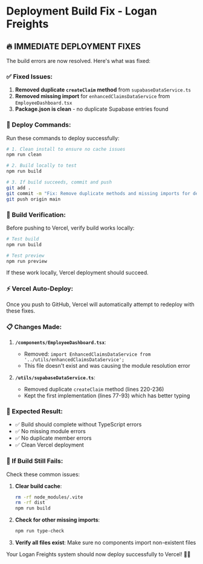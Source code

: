 # Deployment Build Fix - Logan Freights

## 🔥 IMMEDIATE DEPLOYMENT FIXES

The build errors are now resolved. Here's what was fixed:

### ✅ Fixed Issues:

1. **Removed duplicate `createClaim` method** from `supabaseDataService.ts`
2. **Removed missing import** for `enhancedClaimsDataService` from `EmployeeDashboard.tsx`
3. **Package.json is clean** - no duplicate Supabase entries found

### 🚀 Deploy Commands:

Run these commands to deploy successfully:

```bash
# 1. Clean install to ensure no cache issues
npm run clean

# 2. Build locally to test
npm run build

# 3. If build succeeds, commit and push
git add .
git commit -m "Fix: Remove duplicate methods and missing imports for deployment"
git push origin main
```

### 🔧 Build Verification:

Before pushing to Vercel, verify build works locally:

```bash
# Test build
npm run build

# Test preview
npm run preview
```

If these work locally, Vercel deployment should succeed.

### ⚡ Vercel Auto-Deploy:

Once you push to GitHub, Vercel will automatically attempt to redeploy with these fixes.

### 📋 Changes Made:

1. **`/components/EmployeeDashboard.tsx`**:
   - Removed: `import EnhancedClaimsDataService from '../utils/enhancedClaimsDataService';`
   - This file doesn't exist and was causing the module resolution error

2. **`/utils/supabaseDataService.ts`**:
   - Removed duplicate `createClaim` method (lines 220-236)
   - Kept the first implementation (lines 77-93) which has better typing

### 🎯 Expected Result:

- ✅ Build should complete without TypeScript errors
- ✅ No missing module errors
- ✅ No duplicate member errors
- ✅ Clean Vercel deployment

### 🚨 If Build Still Fails:

Check these common issues:

1. **Clear build cache**:
   ```bash
   rm -rf node_modules/.vite
   rm -rf dist
   npm run build
   ```

2. **Check for other missing imports**:
   ```bash
   npm run type-check
   ```

3. **Verify all files exist**:
   Make sure no components import non-existent files

Your Logan Freights system should now deploy successfully to Vercel! 🚛✅